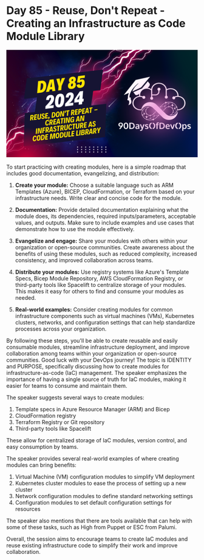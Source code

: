 # Day 85 - Reuse, Don't Repeat - Creating an Infrastructure as Code Module Library
[![Watch the video](thumbnails/day85.png)](https://www.youtube.com/watch?v=eQLpncE7eLs)

 To start practicing with creating modules, here is a simple roadmap that includes good documentation, evangelizing, and distribution:

1. **Create your module:** Choose a suitable language such as ARM Templates (Azure), BICEP, CloudFormation, or Terraform based on your infrastructure needs. Write clear and concise code for the module.

2. **Documentation:** Provide detailed documentation explaining what the module does, its dependencies, required inputs/parameters, acceptable values, and outputs. Make sure to include examples and use cases that demonstrate how to use the module effectively.

3. **Evangelize and engage:** Share your modules with others within your organization or open-source communities. Create awareness about the benefits of using these modules, such as reduced complexity, increased consistency, and improved collaboration across teams.

4. **Distribute your modules:** Use registry systems like Azure's Template Specs, Bicep Module Repository, AWS CloudFormation Registry, or third-party tools like Spacelift to centralize storage of your modules. This makes it easy for others to find and consume your modules as needed.

5. **Real-world examples:** Consider creating modules for common infrastructure components such as virtual machines (VMs), Kubernetes clusters, networks, and configuration settings that can help standardize processes across your organization.

By following these steps, you'll be able to create reusable and easily consumable modules, streamline infrastructure deployment, and improve collaboration among teams within your organization or open-source communities. Good luck with your DevOps journey!
The topic is IDENTITY and PURPOSE, specifically discussing how to create modules for infrastructure-as-code (IaC) management. The speaker emphasizes the importance of having a single source of truth for IaC modules, making it easier for teams to consume and maintain them.

The speaker suggests several ways to create modules:

1. Template specs in Azure Resource Manager (ARM) and Bicep
2. CloudFormation registry
3. Terraform Registry or Git repository
4. Third-party tools like Spacelift

These allow for centralized storage of IaC modules, version control, and easy consumption by teams.

The speaker provides several real-world examples of where creating modules can bring benefits:

1. Virtual Machine (VM) configuration modules to simplify VM deployment
2. Kubernetes cluster modules to ease the process of setting up a new cluster
3. Network configuration modules to define standard networking settings
4. Configuration modules to set default configuration settings for resources

The speaker also mentions that there are tools available that can help with some of these tasks, such as High from Puppet or ESC from Palumi.

Overall, the session aims to encourage teams to create IaC modules and reuse existing infrastructure code to simplify their work and improve collaboration.
